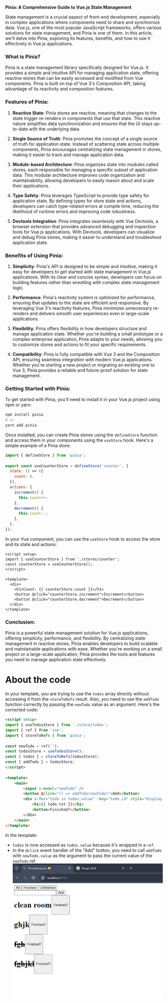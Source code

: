 **Pinia: A Comprehensive Guide to Vue.js State Management**

State management is a crucial aspect of front-end development, especially in complex applications where components need to share and synchronize data. Vue.js, one of the most popular JavaScript frameworks, offers various solutions for state management, and Pinia is one of them. In this article, we'll delve into Pinia, exploring its features, benefits, and how to use it effectively in Vue.js applications.

### What is Pinia?

Pinia is a state management library specifically designed for Vue.js. It provides a simple and intuitive API for managing application state, offering reactive stores that can be easily accessed and modified from Vue components. Pinia is built on top of Vue 3's Composition API, taking advantage of its reactivity and composition features.

### Features of Pinia:

1. **Reactive State**: Pinia stores are reactive, meaning that changes to the state trigger re-renders in components that use that state. This reactive nature simplifies data synchronization and ensures that the UI stays up-to-date with the underlying data.

2. **Single Source of Truth**: Pinia promotes the concept of a single source of truth for application state. Instead of scattering state across multiple components, Pinia encourages centralizing state management in stores, making it easier to track and manage application data.

3. **Module-based Architecture**: Pinia organizes state into modules called stores, each responsible for managing a specific subset of application data. This modular architecture improves code organization and maintainability, allowing developers to easily reason about and scale their applications.

4. **Type Safety**: Pinia leverages TypeScript to provide type safety for application state. By defining types for store state and actions, developers can catch type-related errors at compile time, reducing the likelihood of runtime errors and improving code robustness.

5. **Devtools Integration**: Pinia integrates seamlessly with Vue Devtools, a browser extension that provides advanced debugging and inspection tools for Vue.js applications. With Devtools, developers can visualize and debug Pinia stores, making it easier to understand and troubleshoot application state.

### Benefits of Using Pinia:

1. **Simplicity**: Pinia's API is designed to be simple and intuitive, making it easy for developers to get started with state management in Vue.js applications. With its clear and concise syntax, developers can focus on building features rather than wrestling with complex state management logic.

2. **Performance**: Pinia's reactivity system is optimized for performance, ensuring that updates to the state are efficient and responsive. By leveraging Vue 3's reactivity features, Pinia minimizes unnecessary re-renders and delivers smooth user experiences even in large-scale applications.

3. **Flexibility**: Pinia offers flexibility in how developers structure and manage application state. Whether you're building a small prototype or a complex enterprise application, Pinia adapts to your needs, allowing you to customize stores and actions to fit your specific requirements.

4. **Compatibility**: Pinia is fully compatible with Vue 3 and the Composition API, ensuring seamless integration with modern Vue.js applications. Whether you're starting a new project or migrating an existing one to Vue 3, Pinia provides a reliable and future-proof solution for state management.

### Getting Started with Pinia:

To get started with Pinia, you'll need to install it in your Vue.js project using npm or yarn:

```bash
npm install pinia
# or
yarn add pinia
```

Once installed, you can create Pinia stores using the `defineStore` function and access them in your components using the `useStore` hook. Here's a simple example of a Pinia store:

```javascript
import { defineStore } from 'pinia';

export const useCounterStore = defineStore('counter', {
  state: () => ({
    count: 0,
  }),
  actions: {
    increment() {
      this.count++;
    },
    decrement() {
      this.count--;
    },
  },
});
```

In your Vue component, you can use the `useStore` hook to access the store and its state and actions:

```vue
<script setup>
import { useCounterStore } from './stores/counter';
const counterStore = useCounterStore();
</script>

<template>
  <div>
    <h1>Count: {{ counterStore.count }}</h1>
    <button @click="counterStore.increment">Increment</button>
    <button @click="counterStore.decrement">Decrement</button>
  </div>
</template>
```

### Conclusion:

Pinia is a powerful state management solution for Vue.js applications, offering simplicity, performance, and flexibility. By centralizing state management in reactive stores, Pinia enables developers to build scalable and maintainable applications with ease. Whether you're working on a small project or a large-scale application, Pinia provides the tools and features you need to manage application state effectively.

# About the code
In your template, you are trying to use the `todos` array directly without accessing it from the `storeToRefs` result. Also, you need to use the `addTodo` function correctly by passing the `newTodo` value as an argument. Here's the corrected code:

```html
<script setup>
import { useTodosStore } from './store/todos';
import { ref } from 'vue';
import { storeToRefs } from 'pinia';

const newTodo = ref('');
const todosStore = useTodosStore();
const { todos } = storeToRefs(todosStore);
const { addTodo } = todosStore;
</script>

<template>
	<main>
		<input v-model="newTodo" />
		<button @click="() => addTodo(newTodo)">Add</button>
		<div v-for="todo in todos.value" :key="todo.id" style="display: flex">
			<h1>{{ todo.txt }}</h1>
			<button>Finished?</button>
		</div>
	</main>
</template>
```

In the template:

- `todos` is now accessed as `todos.value` because it's wrapped in a `ref`.
- In the `@click` event handler of the "Add" button, you need to call `addTodo` with `newTodo.value` as the argument to pass the current value of the `newTodo` ref.
![alt text](<Screenshot 2024-04-10 230151.png>)